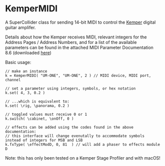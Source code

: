 # KemperMIDI

A SuperCollider class for sending 14-bit MIDI to control the [Kemper](https://www.kemper-amps.com) digital guitar amplifer.

Details about how the Kemper receives MIDI, relevant integers for the Address Pages / Address Numbers, and for a list of the available parameters can be found in the attached MIDI Parameter Documentation 8.6 (downloaded [here](https://www.kemper-amps.com/downloads/5/User-Manuals))

Basic usage:

```
// make an instance
k = KemperMIDI( "UM-ONE", "UM-ONE", 2 ) // MIDI device, MIDI port, channel

// set a parameter using integers, symbols, or hex notation
k.set( 4, 3, 0.2 )

// ...which is equivalent to:
k.set( \rig, \panorama, 0.2 )

// toggled values must receive 0 or 1
k.switch( \cabinet, \onOff, 0 )

// effects can be added using the codes found in the above documentation:
// this interface will change evenutally to accommodate symbols instead of integers for MSB and LSB
k.fxType( \effectModD, 0, 81  ) // will add a phaser to effects module D
```

Note: this has only been tested on a Kemper Stage Profiler and with macOS!
